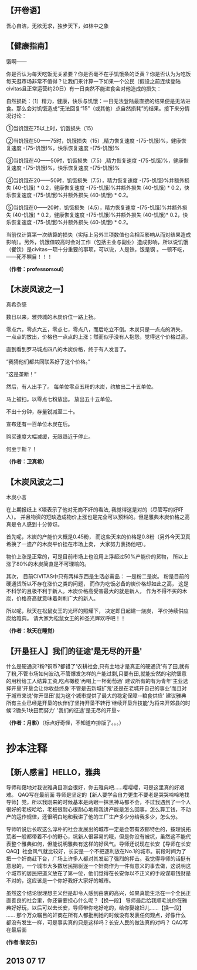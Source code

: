 ## 【开卷语】
吾心自洁，无欲无求，独步天下，如林中之象

## 【健康指南】
饿啊—— 

你是否认为每天吃饭无关紧要？你是否毫不在乎饥饿条的泛黄？你是否认为为吃饭每天逛市场非常不值得？让我们来计算一下如果一个公民（假设之前连续登陆civitas且正常运营约20日）有一日突然不能进食会对他造成的损失：

自然损耗：（1）精力，健康，快乐与饥饿：一日无法登陆最直接的结果便是无法进食。那么会对饥饿造成“无法回复“15”（或其他）点自然损耗”的结果。接下来分情况讨论：

①当饥饿在75以上时，饥饿损失（15） 

②当饥饿在50——75时，饥饿损失（15）,精力恢复速度 -(75-饥饿)%，健康恢复速度 -(75-饥饿)%，快乐恢复速度 -(75-饥饿)% 

③当饥饿在40——50时，饥饿损失（7.5）,精力恢复速度 -(75-饥饿)%，健康恢复速度 -(75-饥饿)%，快乐恢复速度 -(75-饥饿)% 

④当饥饿在20——50时，饥饿损失（7.5），精力恢复速度 -(75-饥饿)%并额外损失 (40-饥饿) * 0.2，健康恢复速度 -(75-饥饿)%并额外损失 (40-饥饿) * 0.2，快乐恢复速度 -(75-饥饿)%并额外损失 (40-饥饿) * 0.2。 

⑤当饥饿在0——20时，饥饿损失（4.5），精力恢复速度 -(75-饥饿)%并额外损失 (40-饥饿) * 0.2，健康恢复速度 -(75-饥饿)%并额外损失 (40-饥饿)* 0.2，快乐恢复速度 -(75-饥饿)%并额外损失 (40-饥饿) * 0.2。

当前仅计算第一次结算的损失（实际上另外三项数值也会相互影响从而对结果造成影响）。另外，饥饿值较高时会对工作（包括主业与副业）造成影响，所以说饥饿（餐饮）是civitas一项十分重要的事项，可以说，人是铁，饭是钢 。一顿不吃，——死不瞑目！！！

**（作者：professorsoul）**

## 【木炭风波之一】
真希杂感 

数日以来，雅典城的木炭价位一路上扬。

零点六，零点六五，零点七，零点八，而后屹立不倒。木炭只是一点点的消失， 一点点的放出，价格也一点点的上涨；然而似乎没有人抱怨，觉得这个价格过高。

直到看到罗马城点四八的木炭价格，终于有人发言了。

“我猜他们都共同联系好了这个价格。” 

“这是垄断！” 

然后，有人出手了。 每单位零点五粉的木炭，约放出二十五单位。 

马上被扫。以零点七粉放出。 放出五十五单位。 

不出十分钟，存量锐减至二十。 

宣布还有一百单位木炭在后。 

购买速度大幅减缓，无限趋近于停止。

何至于斯？！ 

**（作者：卫真希）**

## 【木炭风波之二】
木炭小言 

在上期报纸上 K壕表示了他对无商不奸的看法, 我觉得这是对的（尽管写的好吓人）。 并且物资的短缺造成物价上涨也是完全可以预料的。但是雅典木炭价格之高真是令人感到十分惊讶。

首先呢，木炭的产能价大概是0.45粉， 而这些天来的价格是0.8粉（另外今天卫真希换了一遗产的木炭平价挂在市场上卖， 大家努力表扬他吧）。 

物价上涨是正常的，可是目前市场上也没用上浮超过50%产能价的货物， 所以上涨了80%的木炭简直是不可理喻的。

其次， 目前CIVITAS中只有两样东西是生活必需品： 一是粉二是炭。 粉是目前的硬通货所以不存在涨价之类的问题， 而作为吃饭必备的炭价格却如此之高， 这是不科学的且极不利于新人。木炭价格高受害最大的就是新人， 作为不得不买的木炭，价格奇高就意味着剥削广大的新人。 

所以呢，秋天在松鼠女王的光环的照耀下， 决定即日起建一烧炭， 平价持续供应炭给雅典。 请大家为松鼠女王的神圣光辉欢呼吧！！

**（作者：秋天在睡觉）**

## 【开垦狂人】我们的征途'是无尽的开垦'

什么是硬通货?粉?铜币?都错了'农耕社会,只有土地才是真正的硬通货'有了田,就有了粉,不管市场如何波动,不管爆发怎样的产能过剩,只要有田,就能安然的宅院惬意的用粉给工人结算工资,吃点橄榄'再喝上一杯葡萄酒' 建议所有的有为青年'主业选择开垦'开垦会让你收益终身'不管是去新城扩荒'还是在老城开自己的事业'而且对于城市来说'你开垦田'就为这个城市提供了最大的稳定保障--粮食供应' 建议雅典所有主业已经是开垦的伙伴们'坚持开垦不转行'继续开垦升技能'为将来开郊县的时候'2锄头1块田而努力' '我们的征途'是无尽的开垦~

**（作者：月影）**（标点好奇怪，不知道咋排版了。。。）

# 抄本注释
## 【新人感言】HELLO，雅典

导师和蔼地对我说雅典目测会很好，你去雅典吧……嘤嘤嘤，可是这里真的好艰难。 QAQ写在最前面 导师是坚定的【新人要学会自力更生不要老是哭哭啼啼地找导师】党，所以我刚来的时候基本是两眼一抹黑神马都不会，不过我遇到了一个人很好的老板哈哈，老板很耐心很耐心地和我讲产能是怎么回事，怎么算工钱，不动产的运作规律，还很明白地和我讲了他的工厂生产多少分给我多少，怎么分。


导师听说后长叹这么淳朴的社会发展出的城市一定是会带有浓郁特色的，按理说拓荒者一般都带着不小的野心，坑新人很容易的哦，但是你没有被坑，虽然这不能代表整个雅典如何，但能说明雅典有这样的好风气。导师还说现在长安【导师在长安QAQ】社会风气就比较好，长安是一个不把逐利放在No.1的城市。前段时间为了把一个奸商赶下台，广场上许多人都对其发起了强烈的抨击。我觉得导师的话挺有意思的，一个城市大多数居民把驱逐一个奸商作为一件有意义的事去做，这说明这个城市的居民把道义放在了第一位，他们觉得在长安你以不正义的手段谋取钱财是不对的，这应该是一个你好我好大家好的城市。

虽然这个结论很理想主义但是却令人感到由衷的高兴，如果真能生活在一个全民正直善良的社会里，你还需要担心什么呢？【换一段】 导师最后给我顺毛说你在雅典好好玩，以后可以去长安，导师带你吃好吃的，给你娶媳妇儿……【换一段】 …… 那个万众瞩目的奸商在所有人都批判她的时候没有发表任何观点，好像什么都没有发生一样，可是事实真的只是这样吗？长安人民的做法真的对吗？ QAQ写在最后面

**(作者:黎安东)**

## 2013 07 17